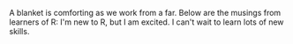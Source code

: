 A blanket is comforting as we work from a far.
Below are the musings from learners of R:
I'm new to R, but I am excited.
I can't wait to learn lots of new skills.
